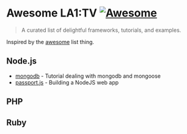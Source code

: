 # Awesome LA1:TV [![Awesome](https://cdn.rawgit.com/sindresorhus/awesome/d7305f38d29fed78fa85652e3a63e154dd8e8829/media/badge.svg)](https://github.com/sindresorhus/awesome)

> A curated list of delightful frameworks, tutorials, and examples.

Inspired by the [awesome](https://github.com/sindresorhus/awesome) list thing.

## Node.js

- [mongodb](http://www.slideshare.net/YnonPerek/getting-started-with-mongodb-and-mongoose) - Tutorial dealing with mongodb and mongoose
- [passport.js](http://dailyjs.com/2011/01/10/node-tutorial-9/) - Building a NodeJS web app

## PHP

## Ruby
